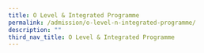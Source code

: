 ```yaml
---
title: O Level & Integrated Programme
permalink: /admission/o-level-n-integrated-programme/
description: ""
third_nav_title: O Level & Integrated Programme
---
```

